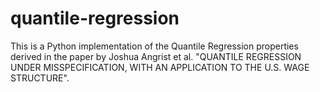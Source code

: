 # quantile-regression

This is a Python implementation of the Quantile Regression properties derived in the paper by Joshua Angrist et al. "QUANTILE REGRESSION UNDER MISSPECIFICATION, WITH AN APPLICATION TO THE U.S. WAGE STRUCTURE".
